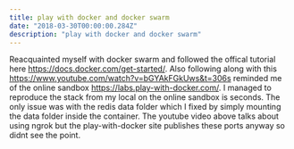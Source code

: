 ```yaml
---
title: play with docker and docker swarm
date: "2018-03-30T00:00:00.284Z"
description: "play with docker and docker swarm"
---
```

Reacquainted myself with docker swarm and followed the offical tutorial here https://docs.docker.com/get-started/. Also following along with this https://www.youtube.com/watch?v=bGYAkFGkUws&t=306s reminded me of the online sandbox https://labs.play-with-docker.com/.  I managed to reproduce the stack from my local on the online sandbox is seconds.  The only issue was with the redis data folder which I fixed by simply mounting the data folder inside the container. The youtube video above talks about using ngrok but the play-with-docker site publishes these ports anyway so didnt see the point.